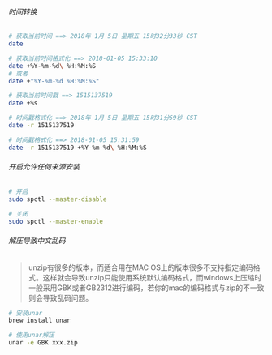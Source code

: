 ###### 时间转换
```bash
# 获取当前时间 ==> 2018年 1月 5日 星期五 15时32分33秒 CST
date

# 获取当前时间格式化 ==> 2018-01-05 15:33:10
date +%Y-%m-%d\ %H:%M:%S
# 或者
date +"%Y-%m-%d %H:%M:%S"

# 获取当前时间戳 ==> 1515137519
date +%s

# 时间戳格式化 ==> 2018年 1月 5日 星期五 15时31分59秒 CST
date -r 1515137519

# 时间戳格式化 ==> 2018-01-05 15:31:59
date -r 1515137519 +%Y-%m-%d\ %H:%M:%S
```

###### 开启允许任何来源安装
```bash
# 开启
sudo spctl --master-disable

# 关闭
sudo spctl --master-enable
```

###### 解压导致中文乱码
> unzip有很多的版本，而适合用在MAC OS上的版本很多不支持指定编码格式。这样就会导致unzip只能使用系统默认编码格式，而windows上压缩时一般采用GBK或者GB2312进行编码，若你的mac的编码格式与zip的不一致则会导致乱码问题。

```bash
# 安装unar
brew install unar

# 使用unar解压
unar -e GBK xxx.zip
```